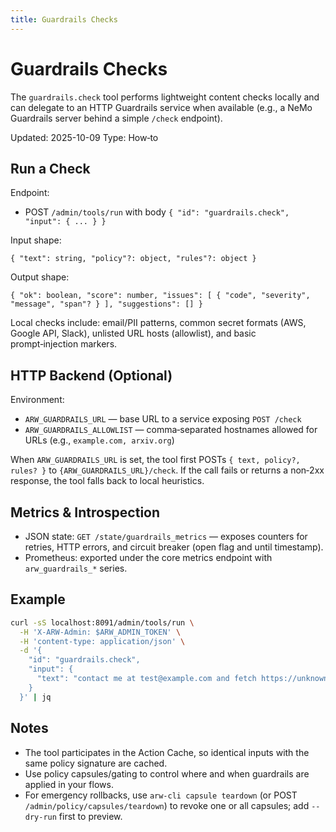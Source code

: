 ```yaml
---
title: Guardrails Checks
---
```


# Guardrails Checks

The `guardrails.check` tool performs lightweight content checks locally and can delegate to an HTTP Guardrails service when available (e.g., a NeMo Guardrails server behind a simple `/check` endpoint).

Updated: 2025-10-09
Type: How‑to

## Run a Check

Endpoint:
- POST `/admin/tools/run` with body `{ "id": "guardrails.check", "input": { ... } }`

Input shape:
```
{ "text": string, "policy"?: object, "rules"?: object }
```

Output shape:
```
{ "ok": boolean, "score": number, "issues": [ { "code", "severity", "message", "span"? } ], "suggestions": [] }
```

Local checks include: email/PII patterns, common secret formats (AWS, Google API, Slack), unlisted URL hosts (allowlist), and basic prompt‑injection markers.

## HTTP Backend (Optional)

Environment:
- `ARW_GUARDRAILS_URL` — base URL to a service exposing `POST /check`
- `ARW_GUARDRAILS_ALLOWLIST` — comma‑separated hostnames allowed for URLs (e.g., `example.com, arxiv.org`)

When `ARW_GUARDRAILS_URL` is set, the tool first POSTs `{ text, policy?, rules? }` to `{ARW_GUARDRAILS_URL}/check`. If the call fails or returns a non‑2xx response, the tool falls back to local heuristics.

## Metrics & Introspection

- JSON state: `GET /state/guardrails_metrics` — exposes counters for retries, HTTP errors, and circuit breaker (open flag and until timestamp).
- Prometheus: exported under the core metrics endpoint with `arw_guardrails_*` series.

## Example

```bash
curl -sS localhost:8091/admin/tools/run \
  -H 'X-ARW-Admin: $ARW_ADMIN_TOKEN' \
  -H 'content-type: application/json' \
  -d '{
    "id": "guardrails.check",
    "input": {
      "text": "contact me at test@example.com and fetch https://unknown.example" 
    }
  }' | jq
```

## Notes

- The tool participates in the Action Cache, so identical inputs with the same policy signature are cached.
- Use policy capsules/gating to control where and when guardrails are applied in your flows.
- For emergency rollbacks, use `arw-cli capsule teardown` (or POST `/admin/policy/capsules/teardown`) to revoke one or all capsules; add `--dry-run` first to preview.
